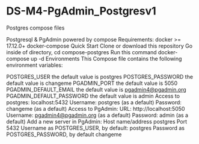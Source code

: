 # DS-M4-PgAdmin_Postgresv1
Postgres compose files

Postgresql & PgAdmin powered by compose
Requirements:
docker >= 17.12.0+
docker-compose
Quick Start
Clone or download this repository
Go inside of directory, cd compose-postgres
Run this command docker-compose up -d
Environments
This Compose file contains the following environment variables:

POSTGRES_USER the default value is postgres
POSTGRES_PASSWORD the default value is changeme
PGADMIN_PORT the default value is 5050
PGADMIN_DEFAULT_EMAIL the default value is pgadmin4@pgadmin.org
PGADMIN_DEFAULT_PASSWORD the default value is admin
Access to postgres:
localhost:5432
Username: postgres (as a default)
Password: changeme (as a default)
Access to PgAdmin:
URL: http://localhost:5050
Username: pgadmin4@pgadmin.org (as a default)
Password: admin (as a default)
Add a new server in PgAdmin:
Host name/address postgres
Port 5432
Username as POSTGRES_USER, by default: postgres
Password as POSTGRES_PASSWORD, by default changeme
